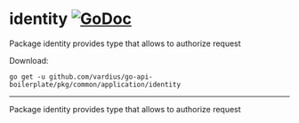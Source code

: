 # identity [![GoDoc](https://godoc.org/github.com/vardius/go-api-boilerplate/pkg/common/application/identity?status.svg)](https://godoc.org/github.com/vardius/go-api-boilerplate/pkg/common/application/identity)
Package identity provides type that allows to authorize request

Download:
```shell
go get -u github.com/vardius/go-api-boilerplate/pkg/common/application/identity
```

* * *
Package identity provides type that allows to authorize request
